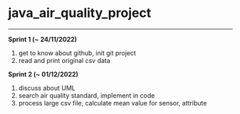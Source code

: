 # java_air_quality_project

---
**Sprint 1 (~ 24/11/2022)**

1. get to know about github, init git project
2. read and print original csv data

**Sprint 2 (~ 01/12/2022)**

1. discuss about UML
2. search air quality standard, implement in code
3. process large csv file, calculate mean value for sensor, attribute
